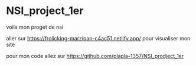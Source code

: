 # NSI_project_1er
voila mon proget de nsi 

aller sur <a href="https://frolicking-marzipan-c4ac51.netlify.app/">https://frolicking-marzipan-c4ac51.netlify.app/</a> pour visualiser mon site

pour mon code allez sur <a href="https://github.com/plapla-1357/NSI_prodject_1er">https://github.com/plapla-1357/NSI_prodject_1er</a>

